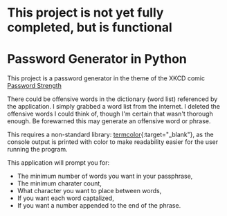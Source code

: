 # This project is not yet fully completed, but is functional

# Password Generator in Python
This project is a password generator in the theme of the XKCD comic [Password Strength](https://xkcd.com/936/)

There could be offensive words in the dictionary (word list) referenced by the application.  I simply grabbed a word list from the internet. I deleted the offensive words I could think of, though I'm certain that wasn't thorough enough. Be forewarned this may generate an offensive word or phrase.

This requires a non-standard library: [termcolor](https://pypi.org/project/termcolor/){:target="\_blank"}, as the console output is printed with color to make readability easier for the user running the program.

This application will prompt you for:
- The minimum number of words you want in your passphrase,
- The minimum charater count,
- What character you want to place between words,
- If you want each word captalized,
- If you want a number appended to the end of the phrase.